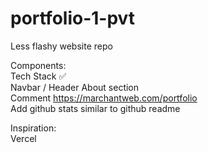 # portfolio-1-pvt

Less flashy website repo  
  
Components:  
Tech Stack :white_check_mark:  
Navbar / Header 
About section  
Comment https://marchantweb.com/portfolio  
Add github stats similar to github readme  


Inspiration:  
Vercel
